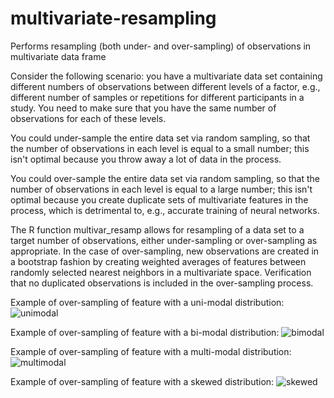 # multivariate-resampling
Performs resampling (both under- and over-sampling) of observations in multivariate data frame

Consider the following scenario: you have a multivariate data set containing different numbers of observations between different levels of a factor, e.g., different number of samples or repetitions for different participants in a study. You need to make sure that you have the same number of observations for each of these levels. 

You could under-sample the entire data set via random sampling, so that the number of observations in each level is equal to a small number; this isn't optimal because you throw away a lot of data in the process.

You could over-sample the entire data set via random sampling, so that the number of observations in each level is equal to a large number; this isn't optimal because you create duplicate sets of multivariate features in the process, which is detrimental to, e.g., accurate training of neural networks.

The R function multivar_resamp allows for resampling of a data set to a target number of observations, either under-sampling or over-sampling as appropriate. In the case of over-sampling, new observations are created in a bootstrap fashion by creating weighted averages of features between randomly selected nearest neighbors in a multivariate space. Verification that no duplicated observations is included in the over-sampling process.


Example of over-sampling of feature with a uni-modal distribution:
![unimodal](https://raw.githubusercontent.com/ChristopherCarignan/multivariate-resampling/blob/master/oversamp_unimodal.png)

Example of over-sampling of feature with a bi-modal distribution:
![bimodal](https://raw.githubusercontent.com/ChristopherCarignan/multivariate-resampling/blob/master/oversamp_bimodal.png)

Example of over-sampling of feature with a multi-modal distribution:
![multimodal](https://raw.githubusercontent.com/ChristopherCarignan/multivariate-resampling/blob/master/oversamp_multimodal.png)

Example of over-sampling of feature with a skewed distribution:
![skewed](https://raw.githubusercontent.com/ChristopherCarignan/multivariate-resampling/blob/master/oversamp_skewed.png)

